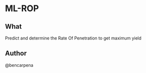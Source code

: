 # ML-ROP

## What
Predict and determine the Rate Of Penetration to get maximum yield


## Author
@bencarpena
